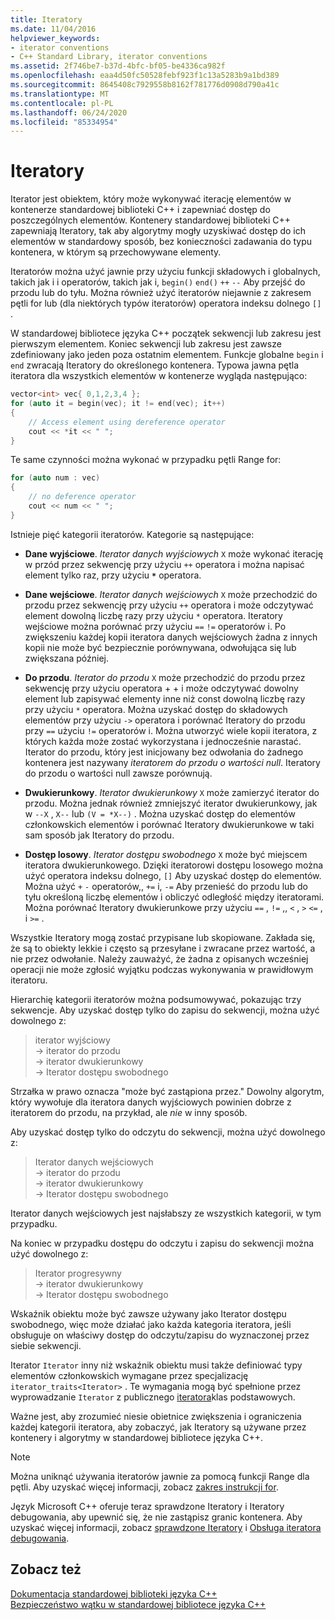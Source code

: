 ```yaml
---
title: Iteratory
ms.date: 11/04/2016
helpviewer_keywords:
- iterator conventions
- C++ Standard Library, iterator conventions
ms.assetid: 2f746be7-b37d-4bfc-bf05-be4336ca982f
ms.openlocfilehash: eaa4d50fc50528febf923f1c13a5283b9a1bd389
ms.sourcegitcommit: 8645408c7929558b8162f781776d0908d790a41c
ms.translationtype: MT
ms.contentlocale: pl-PL
ms.lasthandoff: 06/24/2020
ms.locfileid: "85334954"
---
```

# <a name="iterators"></a>Iteratory

Iterator jest obiektem, który może wykonywać iterację elementów w kontenerze standardowej biblioteki C++ i zapewniać dostęp do poszczególnych elementów. Kontenery standardowej biblioteki C++ zapewniają Iteratory, tak aby algorytmy mogły uzyskiwać dostęp do ich elementów w standardowy sposób, bez konieczności zadawania do typu kontenera, w którym są przechowywane elementy.

Iteratorów można użyć jawnie przy użyciu funkcji składowych i globalnych, takich jak i i operatorów, takich jak i, `begin()` `end()` `++` `--` Aby przejść do przodu lub do tyłu. Można również użyć iteratorów niejawnie z zakresem pętli for lub (dla niektórych typów iteratorów) operatora indeksu dolnego `[]` .

W standardowej bibliotece języka C++ początek sekwencji lub zakresu jest pierwszym elementem. Koniec sekwencji lub zakresu jest zawsze zdefiniowany jako jeden poza ostatnim elementem. Funkcje globalne `begin` i `end` zwracają Iteratory do określonego kontenera. Typowa jawna pętla iteratora dla wszystkich elementów w kontenerze wygląda następująco:

```cpp
vector<int> vec{ 0,1,2,3,4 };
for (auto it = begin(vec); it != end(vec); it++)
{
    // Access element using dereference operator
    cout << *it << " ";
}
```

Te same czynności można wykonać w przypadku pętli Range for:

```cpp
for (auto num : vec)
{
    // no deference operator
    cout << num << " ";
}
```

Istnieje pięć kategorii iteratorów. Kategorie są następujące:

- **Dane wyjściowe**. *Iterator danych wyjściowych* `X` może wykonać iterację w przód przez sekwencję przy użyciu `++` operatora i można napisać element tylko raz, przy użyciu __`*`__ operatora.

- **Dane wejściowe**. *Iterator danych wejściowych* `X` może przechodzić do przodu przez sekwencję przy użyciu `++` operatora i może odczytywać element dowolną liczbę razy przy użyciu `*` operatora. Iteratory wejściowe można porównać przy użyciu `==` `!=` operatorów i. Po zwiększeniu każdej kopii iteratora danych wejściowych żadna z innych kopii nie może być bezpiecznie porównywana, odwołująca się lub zwiększana później.

- **Do przodu**. *Iterator do przodu* `X` może przechodzić do przodu przez sekwencję przy użyciu operatora + + i może odczytywać dowolny element lub zapisywać elementy inne niż const dowolną liczbę razy przy użyciu `*` operatora. Można uzyskać dostęp do składowych elementów przy użyciu `->` operatora i porównać Iteratory do przodu przy `==` użyciu `!=` operatorów i. Można utworzyć wiele kopii iteratora, z których każda może zostać wykorzystana i jednocześnie narastać. Iterator do przodu, który jest inicjowany bez odwołania do żadnego kontenera jest nazywany *iteratorem do przodu o wartości null*. Iteratory do przodu o wartości null zawsze porównują.

- **Dwukierunkowy**. *Iterator dwukierunkowy* `X` może zamierzyć iterator do przodu. Można jednak również zmniejszyć iterator dwukierunkowy, jak w `--X` , `X--` lub `(V = *X--)` . Można uzyskać dostęp do elementów członkowskich elementów i porównać Iteratory dwukierunkowe w taki sam sposób jak Iteratory do przodu.

- **Dostęp losowy**. *Iterator dostępu swobodnego* `X` może być miejscem iteratora dwukierunkowego. Dzięki iteratorowi dostępu losowego można użyć operatora indeksu dolnego, `[]` Aby uzyskać dostęp do elementów. Można użyć `+` `-` operatorów,, `+=` i, `-=` Aby przenieść do przodu lub do tyłu określoną liczbę elementów i obliczyć odległość między iteratorami. Można porównać Iteratory dwukierunkowe przy użyciu `==` , `!=` ,, `<` , `>` `<=` , i `>=` .

Wszystkie Iteratory mogą zostać przypisane lub skopiowane. Zakłada się, że są to obiekty lekkie i często są przesyłane i zwracane przez wartość, a nie przez odwołanie. Należy zauważyć, że żadna z opisanych wcześniej operacji nie może zgłosić wyjątku podczas wykonywania w prawidłowym iteratoru.

Hierarchię kategorii iteratorów można podsumowywać, pokazując trzy sekwencje. Aby uzyskać dostęp tylko do zapisu do sekwencji, można użyć dowolnego z:

> iterator wyjściowy \
> -> iterator do przodu \
> -> iterator dwukierunkowy \
> -> Iterator dostępu swobodnego

Strzałka w prawo oznacza "może być zastąpiona przez." Dowolny algorytm, który wywołuje dla iteratora danych wyjściowych powinien dobrze z iteratorem do przodu, na przykład, ale *nie* w inny sposób.

Aby uzyskać dostęp tylko do odczytu do sekwencji, można użyć dowolnego z:

> Iterator danych wejściowych \
> -> iterator do przodu \
> -> iterator dwukierunkowy \
> -> Iterator dostępu swobodnego

Iterator danych wejściowych jest najsłabszy ze wszystkich kategorii, w tym przypadku.

Na koniec w przypadku dostępu do odczytu i zapisu do sekwencji można użyć dowolnego z:

> Iterator progresywny \
> -> iterator dwukierunkowy \
> -> Iterator dostępu swobodnego

Wskaźnik obiektu może być zawsze używany jako Iterator dostępu swobodnego, więc może działać jako każda kategoria iteratora, jeśli obsługuje on właściwy dostęp do odczytu/zapisu do wyznaczonej przez siebie sekwencji.

Iterator `Iterator` inny niż wskaźnik obiektu musi także definiować typy elementów członkowskich wymagane przez specjalizację `iterator_traits<Iterator>` . Te wymagania mogą być spełnione przez wyprowadzanie `Iterator` z publicznego [iteratora](../standard-library/iterator-struct.md)klas podstawowych.

Ważne jest, aby zrozumieć niesie obietnice zwiększenia i ograniczenia każdej kategorii iteratora, aby zobaczyć, jak Iteratory są używane przez kontenery i algorytmy w standardowej bibliotece języka C++.

> [!NOTE]
> Można uniknąć używania iteratorów jawnie za pomocą funkcji Range dla pętli. Aby uzyskać więcej informacji, zobacz [zakres instrukcji for](../cpp/range-based-for-statement-cpp.md).

Język Microsoft C++ oferuje teraz sprawdzone Iteratory i Iteratory debugowania, aby upewnić się, że nie zastąpisz granic kontenera. Aby uzyskać więcej informacji, zobacz [sprawdzone Iteratory](../standard-library/checked-iterators.md) i [Obsługa iteratora debugowania](../standard-library/debug-iterator-support.md).

## <a name="see-also"></a>Zobacz też

[Dokumentacja standardowej biblioteki języka C++](../standard-library/cpp-standard-library-reference.md)\
[Bezpieczeństwo wątku w standardowej bibliotece języka C++](../standard-library/thread-safety-in-the-cpp-standard-library.md)
